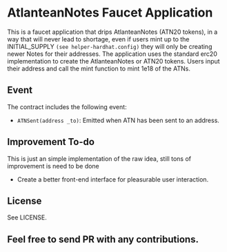 # AtlanteanNotes Faucet Application

This is a faucet application that drips AtlanteanNotes (ATN20 tokens), in a way that will never lead to shortage, even if users mint up to the INITIAL_SUPPLY `(see helper-hardhat.config)` they will only be creating newer Notes for their addresses.
The application uses the standard erc20 implementation to create the AtlanteanNotes or ATN20 tokens. 
Users input their address and call the mint function to mint 1e18 of the ATNs.


## Event

The contract includes the following event:

-   `ATNSent(address _to)`: Emitted when ATN has been sent to an address.


## Improvement To-do

This is just an simple implementation of the raw idea, still tons of improvement is need to be done

-   Create a better front-end interface for pleasurable user interaction.

## License

See LICENSE.

## Feel free to send PR with any contributions.
